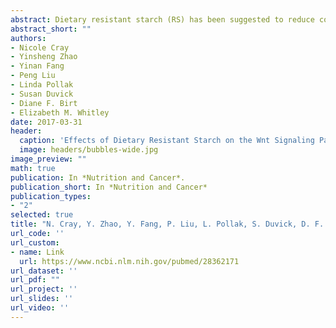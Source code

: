 ```yaml
---
abstract: Dietary resistant starch (RS) has been suggested to reduce colonic neoplasia. To determine the effects of digestion-resistant cornstarch on colonic carcinogenesis and Wnt signaling in azoxymethane (AOM)-treated F344 rats, diets containing naturally occurring RS from corn lines derived partially from Guat209 (GUAT), AR16035 (AR), or a hybrid (ARxGUAT), containing 34.5 ± 2.0, 0.2 ± 0.1, and 1.9 ± 0.1% RS, respectively, were fed at 55% of the diet. GUAT-fed rats had increased cecal content and tissue weight and decreased cecal pH compared with AR- or ARxGUAT-fed rats. Numbers of aberrant crypt foci (ACF) were not different among diet groups. Increased numbers of crypts/focus were observed in AOM-injected rats fed GUAT compared with rats fed other diets. β-catenin mRNA expression of the crypts was significantly increased in GUAT-fed rats injected with AOM relative to those injected with saline. These findings suggest that selected dietary RSs may at some level further enhance colonocyte proliferation and differentiation in an AOM-treated colon.
abstract_short: ""
authors:
- Nicole Cray
- Yinsheng Zhao
- Yinan Fang
- Peng Liu
- Linda Pollak
- Susan Duvick
- Diane F. Birt
- Elizabeth M. Whitley
date: 2017-03-31
header:
  caption: 'Effects of Dietary Resistant Starch on the Wnt Signaling Pathway and Preneoplastic Cells in the Colons of Azoxymethane-Treated Rats'
  image: headers/bubbles-wide.jpg
image_preview: ""
math: true
publication: In *Nutrition and Cancer*.
publication_short: In *Nutrition and Cancer*
publication_types:
- "2"
selected: true
title: "N. Cray, Y. Zhao, Y. Fang, P. Liu, L. Pollak, S. Duvick, D. F. Birt, and E. M. Whitley (2017), Effects of dietary resistant starch on the WNT signaling pathway and preneoplastic cells in the colons of azoxymethane-treated rats. Nutrition and Cancer, 69(4):632-642."
url_code: ''
url_custom:
- name: Link
  url: https://www.ncbi.nlm.nih.gov/pubmed/28362171
url_dataset: ''
url_pdf: ""
url_project: ''
url_slides: ''
url_video: ''
---
```


